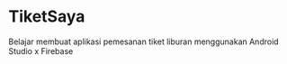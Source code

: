 # TiketSaya

Belajar membuat aplikasi pemesanan tiket liburan menggunakan Android Studio x Firebase
